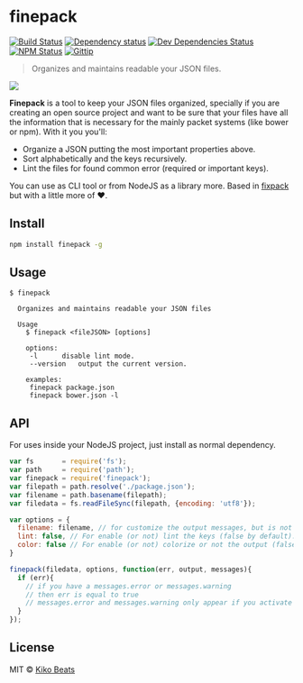 # finepack

[![Build Status](http://img.shields.io/travis/Kikobeats/finepack/master.svg?style=flat)](https://travis-ci.org/Kikobeats/finepack)
[![Dependency status](http://img.shields.io/david/Kikobeats/finepack.svg?style=flat)](https://david-dm.org/Kikobeats/finepack)
[![Dev Dependencies Status](http://img.shields.io/david/dev/Kikobeats/finepack.svg?style=flat)](https://david-dm.org/Kikobeats/finepack#info=devDependencies)
[![NPM Status](http://img.shields.io/npm/dm/finepack.svg?style=flat)](https://www.npmjs.org/package/finepack)
[![Gittip](http://img.shields.io/gittip/Kikobeats.svg?style=flat)](https://www.gittip.com/Kikobeats/)

> Organizes and maintains readable your JSON files.

![](http://i.imgur.com/A56qwqo.png)

**Finepack** is a tool to keep your JSON files organized, specially if you are creating an open source project and want to be sure that your files have all the information that is necessary for the mainly packet systems (like bower or npm). With it you you'll:

- Organize a JSON putting the most important properties above.
- Sort alphabetically and the keys recursively.
- Lint the files for found common error (required or important keys).

You can use as CLI tool or from NodeJS as a library more. Based in [fixpack](https://github.com/henrikjoreteg/fixpack) but with a little more of ♥.

## Install

```bash
npm install finepack -g
```

## Usage

```
$ finepack

  Organizes and maintains readable your JSON files

  Usage
    $ finepack <fileJSON> [options]

    options:
  	 -l	     disable lint mode.
  	 --version   output the current version.

    examples:
  	 finepack package.json
  	 finepack bower.json -l
```

## API

For uses inside your NodeJS project, just install as normal dependency.

```js
var fs       = require('fs');
var path     = require('path');
var finepack = require('finepack');
var filepath = path.resolve('./package.json');
var filename = path.basename(filepath);
var filedata = fs.readFileSync(filepath, {encoding: 'utf8'});

var options = {
  filename: filename, // for customize the output messages, but is not necessary.
  lint: false, // For enable (or not) lint the keys (false by default).
  color: false // For enable (or not) colorize or not the output (false by default).
}

finepack(filedata, options, function(err, output, messages){
  if (err){
    // if you have a messages.error or messages.warning
    // then err is equal to true
    // messages.error and messages.warning only appear if you activate the lint mode
  }
});
```

## License

MIT © [Kiko Beats](http://www.kikobeats.com)
